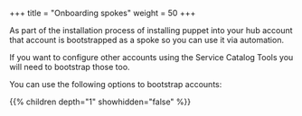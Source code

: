 +++
title = "Onboarding spokes"
weight = 50
+++


As part of the installation process of installing puppet into your hub account that account is bootstrapped as a spoke
so you can use it via automation.

If you want to configure other accounts using the Service Catalog Tools you will need to bootstrap those too.

You can use the following options to bootstrap accounts:


{{% children depth="1" showhidden="false" %}}